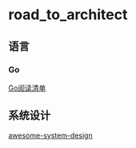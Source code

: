 # road_to_architect

## 语言
### Go
  [Go阅读清单](https://github.com/qichengzx/gopher-reading-list-zh_CN)

## 系统设计

  [awesome-system-design](https://github.com/madd86/awesome-system-design)

